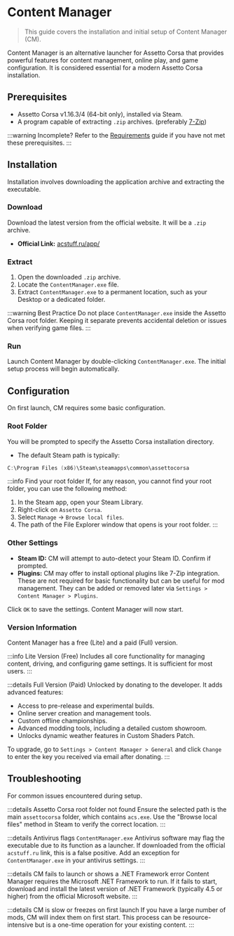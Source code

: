 # Content Manager

> This guide covers the installation and initial setup of Content Manager (CM).

Content Manager is an alternative launcher for Assetto Corsa that provides powerful features for content management, online play, and game configuration. It is considered essential for a modern Assetto Corsa installation.

## Prerequisites

- Assetto Corsa v1.16.3/4 (64-bit only), installed via Steam.
- A program capable of extracting `.zip` archives. (preferably [7-Zip](/wiki/7-zip.md))

:::warning Incomplete?
Refer to the [Requirements](../requirements) guide if you have not met these prerequisites.
:::

## Installation

Installation involves downloading the application archive and extracting the executable.

### Download

Download the latest version from the official website. It will be a `.zip` archive.

- **Official Link:** [acstuff.ru/app/](https://acstuff.ru/app/)

### Extract

1. Open the downloaded `.zip` archive.
2. Locate the `ContentManager.exe` file.
3. Extract `ContentManager.exe` to a permanent location, such as your Desktop or a dedicated folder.

:::warning Best Practice
Do not place `ContentManager.exe` inside the Assetto Corsa root folder. Keeping it separate prevents accidental deletion or issues when verifying game files.
:::

### Run

Launch Content Manager by double-clicking `ContentManager.exe`. The initial setup process will begin automatically.

## Configuration

On first launch, CM requires some basic configuration.

### Root Folder

You will be prompted to specify the Assetto Corsa installation directory.

- The default Steam path is typically:

```powershell
C:\Program Files (x86)\Steam\steamapps\common\assettocorsa
```

:::info Find your root folder
If, for any reason, you cannot find your root folder, you can use the following method:
1. In the Steam app, open your Steam Library.
2. Right-click on `Assetto Corsa`.
3. Select `Manage` -> `Browse local files`.
4. The path of the File Explorer window that opens is your root folder.
:::

### Other Settings

- **Steam ID:** CM will attempt to auto-detect your Steam ID. Confirm if prompted.
- **Plugins:** CM may offer to install optional plugins like 7-Zip integration. These are not required for basic functionality but can be useful for mod management. They can be added or removed later via `Settings > Content Manager > Plugins`.

Click `OK` to save the settings. Content Manager will now start.

### Version Information

Content Manager has a free (Lite) and a paid (Full) version.

:::info Lite Version (Free)
Includes all core functionality for managing content, driving, and configuring game settings. It is sufficient for most users.
:::

:::details Full Version (Paid)
Unlocked by donating to the developer. It adds advanced features:
- Access to pre-release and experimental builds.
- Online server creation and management tools.
- Custom offline championships.
- Advanced modding tools, including a detailed custom showroom.
- Unlocks dynamic weather features in Custom Shaders Patch.

To upgrade, go to `Settings > Content Manager > General` and click `Change` to enter the key you received via email after donating.
:::

## Troubleshooting

For common issues encountered during setup.

:::details Assetto Corsa root folder not found
Ensure the selected path is the main `assettocorsa` folder, which contains `acs.exe`. Use the "Browse local files" method in Steam to verify the correct location.
:::

:::details Antivirus flags `ContentManager.exe`
Antivirus software may flag the executable due to its function as a launcher. If downloaded from the official `acstuff.ru` link, this is a false positive. Add an exception for `ContentManager.exe` in your antivirus settings.
:::

:::details CM fails to launch or shows a .NET Framework error
Content Manager requires the Microsoft .NET Framework to run. If it fails to start, download and install the latest version of .NET Framework (typically 4.5 or higher) from the official Microsoft website.
:::

:::details CM is slow or freezes on first launch
If you have a large number of mods, CM will index them on first start. This process can be resource-intensive but is a one-time operation for your existing content.
:::